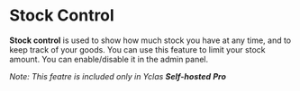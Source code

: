 
# Stock Control

****Stock control**** is used to show how much stock you have at any time, and to keep track of your goods. You can use this feature to limit your stock amount. You can enable/disable it in the admin panel.


*Note: This featre is included only in Yclas **Self-hosted** **Pro***

